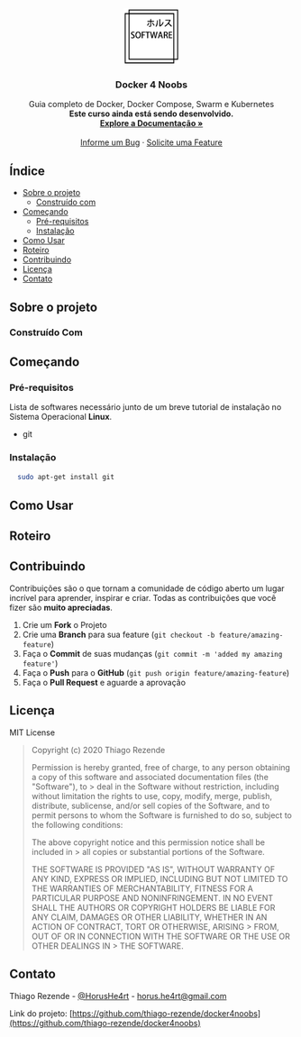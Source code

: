 <!-- PROJECT SHIELDS -->

<!-- PROJECT LOGO -->
<br />
<div align="center">
  <a href="https://github.com/thiago-rezende/docker4noobs">
    <img src="assets/horus_software_logo.png" alt="Logo" width="100" height="100">
  </a>

  <h3 align="center">Docker 4 Noobs</h3>

  <p align="center">
    Guia completo de Docker, Docker Compose, Swarm e Kubernetes
    <br />
    <strong>Este curso ainda está sendo desenvolvido.</strong>
    <br />
    <a href="https://github.com/thiago-rezende/docker4noobs"><strong>Explore a Documentação »</strong></a>
    <br />
    <br />
    <a href="https://github.com/thiago-rezende/docker4noobs/issues">Informe um Bug</a>
    ·
    <a href="https://github.com/thiago-rezende/docker4noobs/issues">Solicite uma Feature</a>
  </p>
</div>

<!-- TABLE OF CONTENTS -->

## Índice

- [Sobre o projeto](#sobre-o-projeto)
  - [Construído com](#construído-com)
- [Começando](#começando)
  - [Pré-requisitos](#pré-requisitos)
  - [Instalação](#instalação)
- [Como Usar](#como-usar)
- [Roteiro](#roteiro)
- [Contribuindo](#contribuindo)
- [Licença](#licença)
- [Contato](#contato)

<!-- SOBRE O PROJETO -->

## Sobre o projeto

### Construído Com

<!-- COMEÇANDO -->

## Começando

### Pré-requisitos

Lista de softwares necessário junto de um breve tutorial de instalação no Sistema Operacional **Linux**.

- git

### Instalação

  ```sh
    sudo apt-get install git
  ```

<!-- COMO USAR -->

## Como Usar

<!-- ROTEIRO -->

## Roteiro

<!-- CONTRIBUIÇÃO -->

## Contribuindo

Contribuições são o que tornam a comunidade de código aberto um lugar incrível para aprender, inspirar e criar. Todas as contribuições que você fizer são **muito apreciadas**.

1. Crie um **Fork** o Projeto
2. Crie uma **Branch** para sua feature (`git checkout -b feature/amazing-feature`)
3. Faça o **Commit** de suas mudanças (`git commit -m 'added my amazing feature'`)
4. Faça o **Push** para o **GitHub** (`git push origin feature/amazing-feature`)
5. Faça o **Pull Request** e aguarde a aprovação

<!-- LICENÇA -->

## Licença

MIT License

> Copyright (c) 2020 Thiago Rezende
>
> Permission is hereby granted, free of charge, to any person obtaining a copy
> of this software and associated documentation files (the "Software"), to > deal
> in the Software without restriction, including without limitation the rights
> to use, copy, modify, merge, publish, distribute, sublicense, and/or sell
> copies of the Software, and to permit persons to whom the Software is
> furnished to do so, subject to the following conditions:
>
> The above copyright notice and this permission notice shall be included in > all
> copies or substantial portions of the Software.
>
> THE SOFTWARE IS PROVIDED "AS IS", WITHOUT WARRANTY OF ANY KIND, EXPRESS OR
> IMPLIED, INCLUDING BUT NOT LIMITED TO THE WARRANTIES OF MERCHANTABILITY,
> FITNESS FOR A PARTICULAR PURPOSE AND NONINFRINGEMENT. IN NO EVENT SHALL THE
> AUTHORS OR COPYRIGHT HOLDERS BE LIABLE FOR ANY CLAIM, DAMAGES OR OTHER
> LIABILITY, WHETHER IN AN ACTION OF CONTRACT, TORT OR OTHERWISE, ARISING > FROM,
> OUT OF OR IN CONNECTION WITH THE SOFTWARE OR THE USE OR OTHER DEALINGS IN > THE
> SOFTWARE.

<!-- CONTATO -->

## Contato

Thiago Rezende - [@HorusHe4rt](https://twitter.com/HorusHe4rt) - horus.he4rt@gmail.com

Link do projeto: [https://github.com/thiago-rezende/docker4noobs](https://github.com/thiago-rezende/docker4noobs)

<!-- MARKDOWN LINKS & IMAGES -->
<!-- https://www.markdownguide.org/basic-syntax/#reference-style-links -->

[horus-software-logo]: assets/horus_software_logo.png
